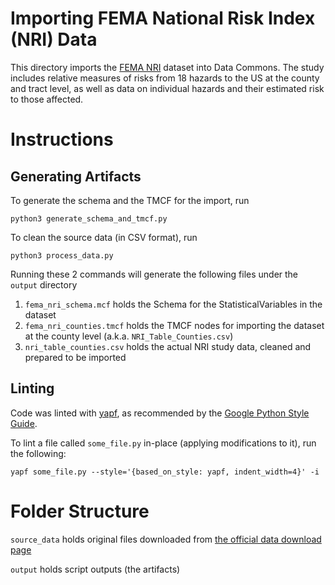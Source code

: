 # Importing FEMA National Risk Index (NRI) Data

This directory imports the [FEMA NRI](https://hazards.fema.gov/nri/) dataset
into Data Commons. The study includes relative measures of risks from 18 hazards
to the US at the county and tract level, as well as data on individual hazards
and their estimated risk to those affected.

# Instructions

## Generating Artifacts

To generate the schema and the TMCF for the import, run
```
python3 generate_schema_and_tmcf.py
```

To clean the source data (in CSV format), run
```
python3 process_data.py
```

Running these 2 commands will generate the following files under the `output`
directory

1. `fema_nri_schema.mcf` holds the Schema for the StatisticalVariables in the
dataset
2. `fema_nri_counties.tmcf` holds the TMCF nodes for importing the dataset at
the county level (a.k.a. `NRI_Table_Counties.csv`)
3. `nri_table_counties.csv` holds the actual NRI study data, cleaned and
prepared to be imported

## Linting

Code was linted with [yapf](https://github.com/google/yapf/), as recommended by
the [Google Python Style Guide](https://github.com/google/styleguide/blob/gh-pages/pyguide.md).

To lint a file called `some_file.py` in-place (applying modifications to it),
run the following:
```
yapf some_file.py --style='{based_on_style: yapf, indent_width=4}' -i
```

# Folder Structure

`source_data` holds original files downloaded from
[the official data download page](https://hazards.fema.gov/nri/data-resources)

`output` holds script outputs (the artifacts)

